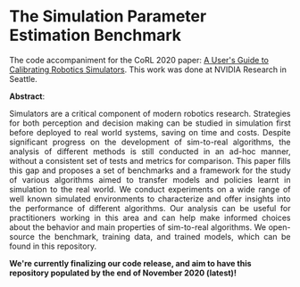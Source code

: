# The Simulation Parameter Estimation Benchmark

The code accompaniment for the CoRL 2020 paper: [A User's Guide to Calibrating Robotics Simulators](#). This work was done at NVIDIA Research in Seattle.

**Abstract**: <p align="justify">Simulators are a critical component of modern robotics research. Strategies for both perception and decision making can be studied in simulation first before deployed to real world systems, saving on time and costs. Despite significant progress on the development of sim-to-real algorithms, the analysis of different methods is still conducted in an ad-hoc manner, without a consistent set of tests and metrics for comparison. This paper fills this gap and proposes a set of benchmarks and a framework for the study of various algorithms aimed to transfer models and policies learnt in simulation to the real world. We conduct experiments on a wide range of well known simulated environments to characterize and offer insights into the performance of different algorithms. Our analysis can be useful for practitioners working in this area and can help make informed choices about the behavior and main properties of sim-to-real algorithms. We open-source the benchmark, training data, and trained models, which can be found in this repository.</p>

**We're currently finalizing our code release, and aim to have this repository populated by the end of November 2020 (latest)!**
